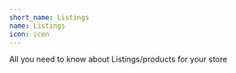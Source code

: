 ```yaml
---
short_name: Listings
name: Listings
icon: icon
---
```


All you need to know about Listings/products for your store
